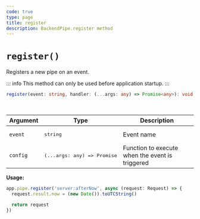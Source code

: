 ```yaml
---
code: true
type: page
title: register
description: BackendPipe.register method
---
```


# `register()`

Registers a new pipe on an event.

::: info
This method can only be used before application startup.
:::

```ts
register(event: string, handler: (...args: any) => Promise<any>): void
```

<br/>

| Argument | Type                  | Description                   |
|----------|-----------------------|-------------------------------|
| `event` | <pre>string</pre> | Event name |
| `config` | <pre>(...args: any) => Promise<any></pre> | Function to execute when the event is triggered |

**Usage:**

```js
app.pipe.register('server:afterNow', async (request: Request) => {
  request.result.now = (new Date()).toUTCString()

  return request
})
```
